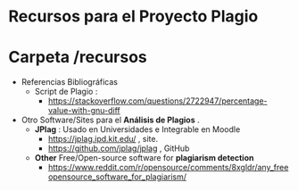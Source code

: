 # Recursos para el Proyecto Plagio
# Carpeta /recursos

- Referencias Bibliográficas
	- Script de Plagio :
		- <https://stackoverflow.com/questions/2722947/percentage-value-with-gnu-diff>
- Otro Software/Sites para el **Análisis de Plagios** .
	- **JPlag** : Usado en Universidades e Integrable en Moodle
		- <https://jplag.ipd.kit.edu/> , site.
		- <https://github.com/jplag/jplag> , GitHub
	- **Other** Free/Open-source software for **plagiarism detection**
		- <https://www.reddit.com/r/opensource/comments/8xgldr/any_freeopensource_software_for_plagiarism/>
